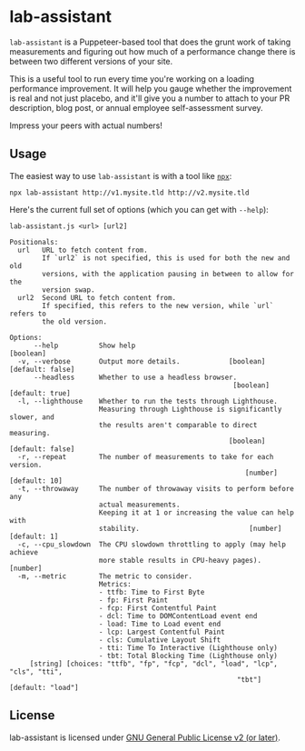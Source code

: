 # lab-assistant

`lab-assistant` is a Puppeteer-based tool that does the grunt work of taking
measurements and figuring out how much of a performance change there is between
two different versions of your site.

This is a useful tool to run every time you're working on a loading performance
improvement. It will help you gauge whether the improvement is real and not
just placebo, and it'll give you a number to attach to your PR description, blog
post, or annual employee self-assessment survey.

Impress your peers with actual numbers!


## Usage

The easiest way to use `lab-assistant` is with a tool like
[`npx`](https://www.npmjs.com/package/npx):

```
npx lab-assistant http://v1.mysite.tld http://v2.mysite.tld
```

Here's the current full set of options (which you can get with `--help`):

```
lab-assistant.js <url> [url2]

Positionals:
  url   URL to fetch content from.
        If `url2` is not specified, this is used for both the new and old
        versions, with the application pausing in between to allow for the
        version swap.
  url2  Second URL to fetch content from.
        If specified, this refers to the new version, while `url` refers to
        the old version.

Options:
      --help          Show help                                        [boolean]
  -v, --verbose       Output more details.            [boolean] [default: false]
      --headless      Whether to use a headless browser.
                                                       [boolean] [default: true]
  -l, --lighthouse    Whether to run the tests through Lighthouse.
                      Measuring through Lighthouse is significantly slower, and
                      the results aren't comparable to direct measuring.
                                                      [boolean] [default: false]
  -r, --repeat        The number of measurements to take for each version.
                                                          [number] [default: 10]
  -t, --throwaway     The number of throwaway visits to perform before any
                      actual measurements.
                      Keeping it at 1 or increasing the value can help with
                      stability.                           [number] [default: 1]
  -c, --cpu_slowdown  The CPU slowdown throttling to apply (may help achieve
                      more stable results in CPU-heavy pages).          [number]
  -m, --metric        The metric to consider.
                      Metrics:
                      - ttfb: Time to First Byte
                      - fp: First Paint
                      - fcp: First Contentful Paint
                      - dcl: Time to DOMContentLoad event end
                      - load: Time to Load event end
                      - lcp: Largest Contentful Paint
                      - cls: Cumulative Layout Shift
                      - tti: Time To Interactive (Lighthouse only)
                      - tbt: Total Blocking Time (Lighthouse only)
     [string] [choices: "ttfb", "fp", "fcp", "dcl", "load", "lcp", "cls", "tti",
                                                        "tbt"] [default: "load"]
```

## License

lab-assistant is licensed under
[GNU General Public License v2 (or later)](./LICENSE.md).
